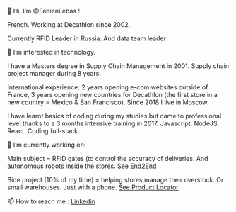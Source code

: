 👋 Hi, I’m @FabienLebas !

French. Working at Decathlon since 2002.

Currently RFID Leader in Russia. And data team leader

👀 I’m interested in technology. 

I have a Masters degree in Supply Chain Management in 2001. Supply chain project manager during 8 years.

International experience: 2 years opening e-com websites outside of France, 3 years opening new countries for Decathlon (the first store in a new country = Mexico & San Francisco). Since 2018 I live in Moscow.

I have learnt basics of coding during my studies but came to professional level thanks to a 3 months intensive training in 2017. Javascript. NodeJS. React. Coding full-stack.

🌱 I’m currently working on: 

Main subject = RFID gates (to control the accuracy of deliveries. And autonomous robots inside the stores. [See End2End](https://www.youtube.com/watch?v=Kbi0JGALp0Q&t=8s)

Side project (10% of my time) = helping stores manage their overstock. Or small warehouses. Just with a phone. [See Product Locator](https://www.youtube.com/watch?v=l9I4zJUXAFU&t=5s)

📫 How to reach me : 
[Linkedin](https://fr.linkedin.com/in/fabien-lebas-a0770a4a)

<!---
FabienLebas/FabienLebas is a ✨ special ✨ repository because its `README.md` (this file) appears on your GitHub profile.
You can click the Preview link to take a look at your changes.
--->
